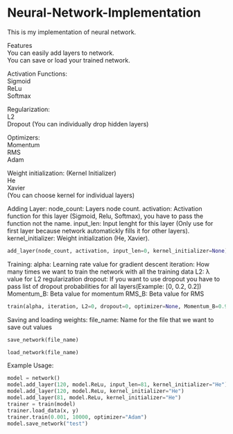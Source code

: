 # Neural-Network-Implementation
 This is my implementation of neural network.

Features<br/>
You can easily add layers to network.<br/>
You can save or load your trained network.<br/>


Activation Functions:<br/>
Sigmoid<br/>
ReLu<br/>
Softmax<br/>

Regularization:<br/>
L2<br/>
Dropout (You can individually drop hidden layers)<br/>

Optimizers:<br/>
Momentum<br/>
RMS<br/>
Adam<br/>

Weight initialization: (Kernel Initializer)<br/>
He<br/>
Xavier<br/>
(You can choose kernel for individual layers)

Adding Layer:
node_count: Layers node count.
activation: Activation function for this layer (Sigmoid, Relu, Softmax), you have to pass the function not the name.
input_len: Input lenght for this layer (Only use for first layer because network automatickly fills it for other layers).
kernel_initializer: Weight initialization (He, Xavier).

```python
add_layer(node_count, activation, input_len=0, kernel_initializer=None)
```

Training:
alpha: Learning rate value for gradient descent
iteration: How many times we want to train the network with all the training data
L2: λ value for L2 regularization
dropout: If you want to use dropout you have to pass list of dropout probabilities for all layers(Example: [0, 0.2, 0.2])
Momentum_B: Beta value for momentum
RMS_B: Beta value for RMS

```python
train(alpha, iteration, L2=0, dropout=0, optimizer=None, Momentum_B=0.9, RMS_B=0.999)
```

Saving and loading weights:
file_name: Name for the file that we want to save out values
```python
save_network(file_name)

load_network(file_name)
```

Example Usage:
```python
model = network()
model.add_layer(120, model.ReLu, input_len=81, kernel_initializer="He")
model.add_layer(120, model.ReLu, kernel_initializer="He")
model.add_layer(81, model.ReLu, kernel_initializer="He")
trainer = train(model)
trainer.load_data(x, y)
trainer.train(0.001, 10000, optimizer="Adam")
model.save_network("test")
```
